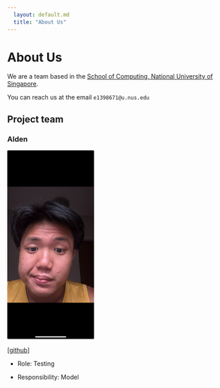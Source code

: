 ```yaml
---
  layout: default.md
  title: "About Us"
---
```


# About Us

We are a team based in the [School of Computing, National University of Singapore](http://www.comp.nus.edu.sg).

You can reach us at the email `e1398671@u.nus.edu`

## Project team

### Alden

<img src="images/denz-denz.png" width="200px">

[[github](https://github.com/denz-denz)]

* Role: Testing

* Responsibility: Model


